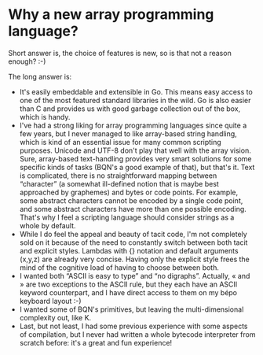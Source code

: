 # Why a new array programming language?

Short answer is, the choice of features is new, so is that not a reason enough?
:-)

The long answer is:

+ It's easily embeddable and extensible in Go. This means easy access to one of
  the most featured standard libraries in the wild. Go is also easier than C
  and provides us with good garbage collection out of the box, which is handy.
+ I've had a strong liking for array programming languages since quite a few
  years, but I never managed to like array-based string handling, which is kind
  of an essential issue for many common scripting purposes.  Unicode and UTF-8
  don't play that well with the array vision. Sure, array-based text-handling
  provides very smart solutions for some specific kinds of tasks (BQN's a good
  example of that), but that's it. Text is complicated, there is no
  straightforward mapping between “character” (a somewhat ill-defined notion
  that is maybe best approached by graphemes) and bytes or code points. For
  example, some abstract characters cannot be encoded by a single code point,
  and some abstract characters have more than one possible encoding. That's why
  I feel a scripting language should consider strings as a whole by default.
+ While I do feel the appeal and beauty of tacit code, I'm not completely sold
  on it because of the need to constantly switch between both tacit and
  explicit styles.  Lambdas with {} notation and default arguments (x,y,z) are
  already very concise. Having only the explicit style frees the mind of the
  cognitive load of having to choose between both.
+ I wanted both “ASCII is easy to type” and “no digraphs”. Actually, « and »
  are two exceptions to the ASCII rule, but they each have an ASCII keyword
  counterpart, and I have direct access to them on my bépo keyboard layout :-)
+ I wanted some of BQN's primitives, but leaving the multi-dimensional
  complexity out, like K.
+ Last, but not least, I had some previous experience with some aspects of
  compilation, but I never had written a whole bytecode interpreter from
  scratch before: it's a great and fun experience!
